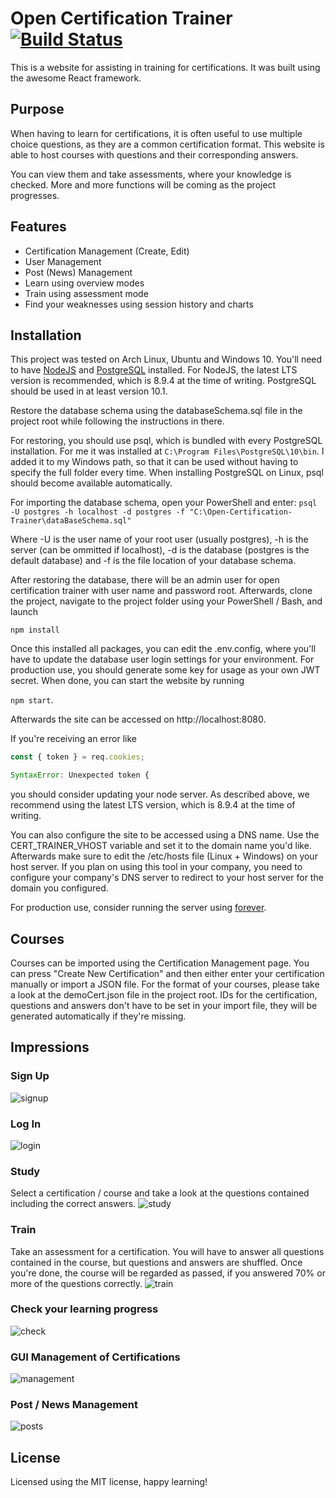 # Open Certification Trainer [![Build Status](https://travis-ci.org/DigitalFlow/Open-Certification-Trainer.svg?branch=master)](https://travis-ci.org/DigitalFlow/Open-Certification-Trainer)
This is a website for assisting in training for certifications.
It was built using the awesome React framework.

## Purpose
When having to learn for certifications, it is often useful to use multiple choice questions, as they are a common certification format.
This website is able to host courses with questions and their corresponding answers.

You can view them and take assessments, where your knowledge is checked.
More and more functions will be coming as the project progresses.

## Features
- Certification Management (Create, Edit)
- User Management
- Post (News) Management
- Learn using overview modes
- Train using assessment mode
- Find your weaknesses using session history and charts

## Installation
This project was tested on Arch Linux, Ubuntu and Windows 10.
You'll need to have [NodeJS](https://nodejs.org/en/) and [PostgreSQL](https://www.postgresql.org/) installed. For NodeJS, the latest LTS version is recommended, which is 8.9.4 at the time of writing. PostgreSQL should be used in at least version 10.1.

Restore the database schema using the databaseSchema.sql file in the project root while following the instructions in there.

For restoring, you should use psql, which is bundled with every PostgreSQL installation.
For me it was installed at `C:\Program Files\PostgreSQL\10\bin`. I added it to my Windows path, so that it can be used without having to specify the full folder every time. When installing PostgreSQL on Linux, psql should become available automatically.

For importing the database schema, open your PowerShell and enter:
`psql -U postgres -h localhost -d postgres -f "C:\Open-Certification-Trainer\dataBaseSchema.sql"`

Where -U is the user name of your root user (usually postgres), -h is the server (can be ommitted if localhost), -d is the database (postgres is the default database) and -f is the file location of your database schema.

After restoring the database, there will be an admin user for open certification trainer with user name and password root.
Afterwards, clone the project, navigate to the project folder using your PowerShell / Bash, and launch

`npm install`

Once this installed all packages, you can edit the .env.config, where you'll have to update the database user login settings for your environment. For production use, you should generate some key for usage as your own JWT secret.
When done, you can start the website by running

`npm start`.

Afterwards the site can be accessed on http://localhost:8080. 

If you're receiving an error like 

```JavaScript
const { token } = req.cookies;

SyntaxError: Unexpected token {
```

you should consider updating your node server. As described above, we recommend using the latest LTS version, which is 8.9.4 at the time of writing.

You can also configure the site to be accessed using a DNS name.
Use the CERT_TRAINER_VHOST variable and set it to the domain name you'd like.
Afterwards make sure to edit the /etc/hosts file (Linux + Windows) on your host server.
If you plan on using this tool in your company, you need to configure your company's DNS server to redirect to your host server for the domain you configured.

For production use, consider running the server using [forever](https://github.com/foreverjs/forever).

## Courses
Courses can be imported using the Certification Management page.
You can press "Create New Certification" and then either enter your certification manually or import a JSON file.
For the format of your courses, please take a look at the demoCert.json file in the project root.
IDs for the certification, questions and answers don't have to be set in your import file, they will be generated automatically if they're missing.

## Impressions
### Sign Up
![signup](https://user-images.githubusercontent.com/4287938/34416337-487fabb4-ebf3-11e7-8e28-dfa8ed40b05c.gif)

### Log In
![login](https://user-images.githubusercontent.com/4287938/34416333-482f4016-ebf3-11e7-8079-4220be37c31d.gif)

### Study
Select a certification / course and take a look at the questions contained including the correct answers.
![study](https://user-images.githubusercontent.com/4287938/34416338-4899c27e-ebf3-11e7-9fc7-672fe357ac2e.gif)

### Train
Take an assessment for a certification. You will have to answer all questions contained in the course, but questions and answers are shuffled. Once you're done, the course will be regarded as passed, if you answered 70% or more of the questions correctly.
![train](https://user-images.githubusercontent.com/4287938/34416339-48b35efa-ebf3-11e7-8988-43d3074c45c9.gif)

### Check your learning progress
![check](https://user-images.githubusercontent.com/4287938/34416332-48137fa2-ebf3-11e7-8650-13ee45e2c416.gif)

### GUI Management of Certifications
![management](https://user-images.githubusercontent.com/4287938/34416334-484b4c70-ebf3-11e7-8152-c3119cfaf359.gif)

### Post / News Management
![posts](https://user-images.githubusercontent.com/4287938/34416335-48645b20-ebf3-11e7-9b6e-d98a6eb882cf.gif)

## License
Licensed using the MIT license, happy learning!
